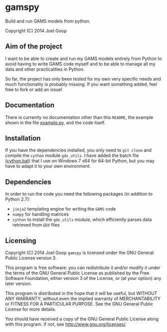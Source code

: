 # gamspy

Build and run GAMS models from python.

Copyright (C) 2014 Joel Goop

## Aim of the project

I want to be able to create and run my GAMS models entirely from Python to avoid having to write GAMS code myself and to be able to manage all my data and other practicalities in Python.

So far, the project has only been tested for my own very specific needs and much functionality is probably missing. If you want something added, feel free to fork or add an issue!

## Documentation

There is currently no documentation other than this `README`, the example shown in the file [example.py](example.py), and the code itself.

## Installation

If you have the dependencies installed, you only need to `git clone` and compile the `cython` module `gdx_utils`. I have added the batch file ([cython.bat](cython.bat)) that I use on Windows 7 x64 for 64-bit Python, but you may have to adapt it to your own environment.

## Dependencies

In order to run the code you need the following packages (in addition to Python 2.7):
*   `jinja2` templating engine for writing the `GAMS` code
*   `numpy` for handling matrices 
*   `cython` to install the `gdx_utils` module, which efficiently parses data retrieved from `GDX` files


## Licensing 

Copyright (C) 2014 Joel Goop
`gamspy` is licensed under the GNU General Public License version 3.

This program is free software: you can redistribute it and/or modify
it under the terms of the GNU General Public License as published by
the Free Software Foundation, either version 3 of the License, or
(at your option) any later version.

This program is distributed in the hope that it will be useful,
but WITHOUT ANY WARRANTY; without even the implied warranty of
MERCHANTABILITY or FITNESS FOR A PARTICULAR PURPOSE.  See the
GNU General Public License for more details.

You should have received a copy of the GNU General Public License
along with this program.  If not, see <http://www.gnu.org/licenses/>.